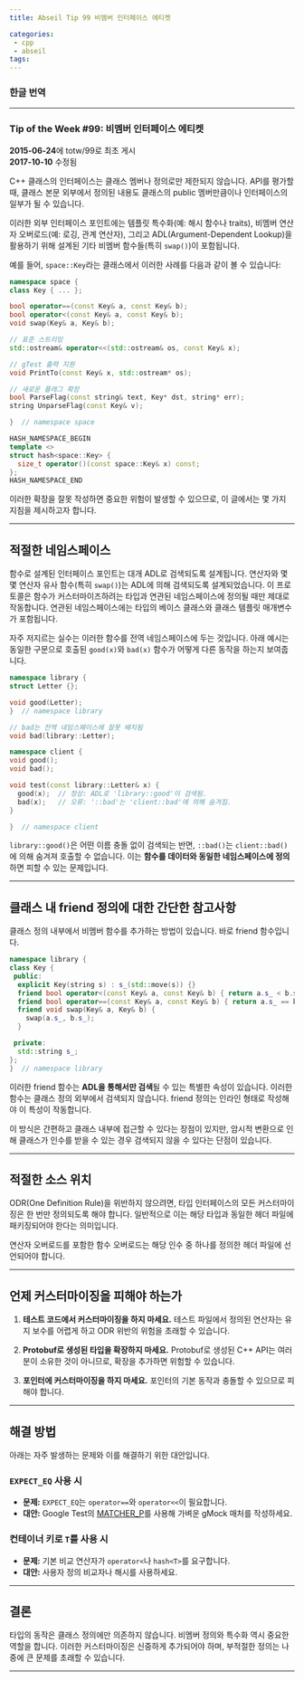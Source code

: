 ```yaml
---
title: Abseil Tip 99 비멤버 인터페이스 에티켓

categories:
 - cpp
 - abseil
tags:
---
```

### 한글 번역
---

### **Tip of the Week #99: 비멤버 인터페이스 에티켓**

**2015-06-24**에 totw/99로 최초 게시  
**2017-10-10** 수정됨  

C++ 클래스의 인터페이스는 클래스 멤버나 정의로만 제한되지 않습니다. API를 평가할 때, 클래스 본문 외부에서 정의된 내용도 클래스의 public 멤버만큼이나 인터페이스의 일부가 될 수 있습니다.

이러한 외부 인터페이스 포인트에는 템플릿 특수화(예: 해시 함수나 traits), 비멤버 연산자 오버로드(예: 로깅, 관계 연산자), 그리고 ADL(Argument-Dependent Lookup)을 활용하기 위해 설계된 기타 비멤버 함수들(특히 `swap()`)이 포함됩니다.

예를 들어, `space::Key`라는 클래스에서 이러한 사례를 다음과 같이 볼 수 있습니다:

```cpp
namespace space {
class Key { ... };

bool operator==(const Key& a, const Key& b);
bool operator<(const Key& a, const Key& b);
void swap(Key& a, Key& b);

// 표준 스트리밍
std::ostream& operator<<(std::ostream& os, const Key& x);

// gTest 출력 지원
void PrintTo(const Key& x, std::ostream* os);

// 새로운 플래그 확장
bool ParseFlag(const string& text, Key* dst, string* err);
string UnparseFlag(const Key& v);

}  // namespace space

HASH_NAMESPACE_BEGIN
template <>
struct hash<space::Key> {
  size_t operator()(const space::Key& x) const;
};
HASH_NAMESPACE_END
```

이러한 확장을 잘못 작성하면 중요한 위험이 발생할 수 있으므로, 이 글에서는 몇 가지 지침을 제시하고자 합니다.

---

## **적절한 네임스페이스**

함수로 설계된 인터페이스 포인트는 대개 ADL로 검색되도록 설계됩니다. 연산자와 몇몇 연산자 유사 함수(특히 `swap()`)는 ADL에 의해 검색되도록 설계되었습니다. 이 프로토콜은 함수가 커스터마이즈하려는 타입과 연관된 네임스페이스에 정의될 때만 제대로 작동합니다. 연관된 네임스페이스에는 타입의 베이스 클래스와 클래스 템플릿 매개변수가 포함됩니다. 

자주 저지르는 실수는 이러한 함수를 전역 네임스페이스에 두는 것입니다. 아래 예시는 동일한 구문으로 호출된 `good(x)`와 `bad(x)` 함수가 어떻게 다른 동작을 하는지 보여줍니다.

```cpp
namespace library {
struct Letter {};

void good(Letter);
}  // namespace library

// bad는 전역 네임스페이스에 잘못 배치됨
void bad(library::Letter);

namespace client {
void good();
void bad();

void test(const library::Letter& x) {
  good(x);  // 정상: ADL로 'library::good'이 검색됨.
  bad(x);   // 오류: '::bad'는 'client::bad'에 의해 숨겨짐.
}

}  // namespace client
```

`library::good()`은 어떤 이름 충돌 없이 검색되는 반면, `::bad()`는 `client::bad()`에 의해 숨겨져 호출할 수 없습니다. 이는 **함수를 데이터와 동일한 네임스페이스에 정의**하면 피할 수 있는 문제입니다.

---

## **클래스 내 friend 정의에 대한 간단한 참고사항**

클래스 정의 내부에서 비멤버 함수를 추가하는 방법이 있습니다. 바로 friend 함수입니다.

```cpp
namespace library {
class Key {
 public:
  explicit Key(string s) : s_(std::move(s)) {}
  friend bool operator<(const Key& a, const Key& b) { return a.s_ < b.s_; }
  friend bool operator==(const Key& a, const Key& b) { return a.s_ == b.s_; }
  friend void swap(Key& a, Key& b) {
    swap(a.s_, b.s_);
  }

 private:
  std::string s_;
};
}  // namespace library
```

이러한 friend 함수는 **ADL을 통해서만 검색**될 수 있는 특별한 속성이 있습니다. 이러한 함수는 클래스 정의 외부에서 검색되지 않습니다. friend 정의는 인라인 형태로 작성해야 이 특성이 작동합니다.

이 방식은 간편하고 클래스 내부에 접근할 수 있다는 장점이 있지만, 암시적 변환으로 인해 클래스가 인수를 받을 수 있는 경우 검색되지 않을 수 있다는 단점이 있습니다.

---

## **적절한 소스 위치**

ODR(One Definition Rule)을 위반하지 않으려면, 타입 인터페이스의 모든 커스터마이징은 한 번만 정의되도록 해야 합니다. 일반적으로 이는 해당 타입과 동일한 헤더 파일에 패키징되어야 한다는 의미입니다. 

연산자 오버로드를 포함한 함수 오버로드는 해당 인수 중 하나를 정의한 헤더 파일에 선언되어야 합니다.

---

## **언제 커스터마이징을 피해야 하는가**

1. **테스트 코드에서 커스터마이징을 하지 마세요.**
   테스트 파일에서 정의된 연산자는 유지 보수를 어렵게 하고 ODR 위반의 위험을 초래할 수 있습니다.

2. **Protobuf로 생성된 타입을 확장하지 마세요.**
   Protobuf로 생성된 C++ API는 여러분이 소유한 것이 아니므로, 확장을 추가하면 위험할 수 있습니다.

3. **포인터에 커스터마이징을 하지 마세요.**
   포인터의 기본 동작과 충돌할 수 있으므로 피해야 합니다.

---

## **해결 방법**

아래는 자주 발생하는 문제와 이를 해결하기 위한 대안입니다.

### **`EXPECT_EQ` 사용 시**

- **문제:** `EXPECT_EQ`는 `operator==`와 `operator<<`이 필요합니다.
- **대안:** Google Test의 [MATCHER_P](https://google.github.io/googletest/gmock_cook_book.html#writing-new-parameterized-matchers-quickly)를 사용해 가벼운 gMock 매처를 작성하세요.

### **컨테이너 키로 `T`를 사용 시**

- **문제:** 기본 비교 연산자가 `operator<`나 `hash<T>`를 요구합니다.
- **대안:** 사용자 정의 비교자나 해시를 사용하세요.

---

## **결론**

타입의 동작은 클래스 정의에만 의존하지 않습니다. 비멤버 정의와 특수화 역시 중요한 역할을 합니다. 이러한 커스터마이징은 신중하게 추가되어야 하며, 부적절한 정의는 나중에 큰 문제를 초래할 수 있습니다. 

---